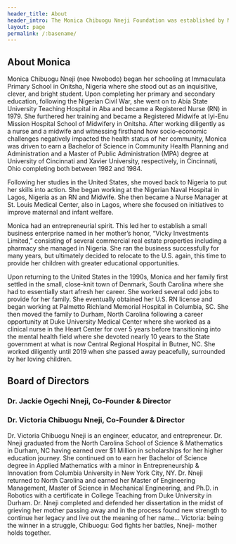 ```yaml
---
header_title: About
header_intro: The Monica Chibuogu Nneji Foundation was established by Monica’s children to honor their mother. Monica dedicated her life to caring for others, in her long career as a registered nurse, as a champion for academic excellence, and advocate for people with special needs. We hope you will join us in continuing the great work Monica began in the community.
layout: page
permalink: /:basename/
---
```

## About Monica
Monica Chibuogu Nneji (nee Nwobodo) began her schooling at Immaculata Primary School in Onitsha, Nigeria where she stood out as an inquisitive, clever, and bright student. Upon completing her primary and secondary education, following the Nigerian Civil War, she went on to Abia State University Teaching Hospital in Aba and became a Registered Nurse (RN) in 1979. She furthered her training and became a Registered Midwife at Iyi-Enu Mission Hospital School of Midwifery in Onitsha. After working diligently as a nurse and a midwife and witnessing firsthand how socio-economic challenges negatively impacted the health status of her community, Monica was driven to earn a Bachelor of Science in Community Health Planning and Administration and a Master of Public Administration (MPA) degree at University of Cincinnati and Xavier University, respectively, in Cincinnati, Ohio completing both between 1982 and 1984.
 
Following her studies in the United States, she moved back to Nigeria to put her skills into action. She began working at the Nigerian Naval Hospital in Lagos, Nigeria as an RN and Midwife. She then became a Nurse Manager at St. Louis Medical Center, also in Lagos, where she focused on initiatives to improve maternal and infant welfare.

Monica had an entrepreneurial spirit. This led her to establish a small business enterprise named in her mother’s honor, “Vicky Investments Limited,” consisting of several commercial real estate properties including a pharmacy she managed in Nigeria. She ran the business successfully for many years, but ultimately decided to relocate to the U.S. again, this time to provide her children with greater educational opportunities.

Upon returning to the United States in the 1990s, Monica and her family first settled in the small, close-knit town of Denmark, South Carolina where she had to essentially start afresh her career. She worked several odd jobs to provide for her family. She eventually obtained her U.S. RN license and began working at Palmetto Richland Memorial Hospital in Columbia, SC. She then moved the family to Durham, North Carolina following a career opportunity at Duke University Medical Center where she worked as a clinical nurse in the Heart Center for over 5 years before transitioning into the mental health field where she devoted nearly 10 years to the State government at what is now Central Regional Hospital in Butner, NC. She worked diligently until 2019 when she passed away peacefully, surrounded by her loving children.

## Board of Directors

### Dr. Jackie Ogechi Nneji, Co-Founder & Director



### Dr. Victoria Chibuogu Nneji, Co-Founder & Director

Dr. Victoria Chibuogu Nneji is an engineer, educator, and entrepreneur.  Dr. Nneji graduated from the North Carolina School of Science & Mathematics in Durham, NC having earned over $1 Million in scholarships for her higher education journey.  She continued on to earn her Bachelor of Science degree in Applied Mathematics with a minor in Entrepreneurship & Innovation from Columbia University in New York City, NY.  Dr. Nneji returned to North Carolina and earned her Master of Engineering Management, Master of Science in Mechanical Engineering, and Ph.D. in Robotics with a certificate in College Teaching from Duke University in Durham.  Dr. Nneji completed and defended her dissertation in the midst of grieving her mother passing away and in the process found new strength to continue her legacy and live out the meaning of her name... Victoria: being the winner in a struggle, Chibuogu: God fights her battles, Nneji- mother holds together.
